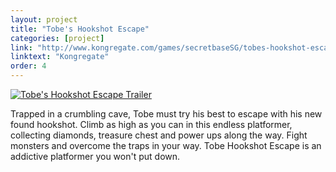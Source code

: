 ```yaml
---
layout: project
title: "Tobe's Hookshot Escape"
categories: [project]
link: "http://www.kongregate.com/games/secretbaseSG/tobes-hookshot-escape"
linktext: "Kongregate"
order: 4
---
```

[![Tobe's Hookshot Escape Trailer](http://img.youtube.com/vi/3mRIpXJH1qg/maxresdefault.jpg)](http://www.youtube.com/watch?v=3mRIpXJH1qg)

Trapped in a crumbling cave, Tobe must try his best to escape with his new found hookshot. Climb as high as you can in this endless platformer, collecting diamonds, treasure chest and power ups along the way. Fight monsters and overcome the traps in your way. Tobe Hookshot Escape is an addictive platformer you won't put down.
